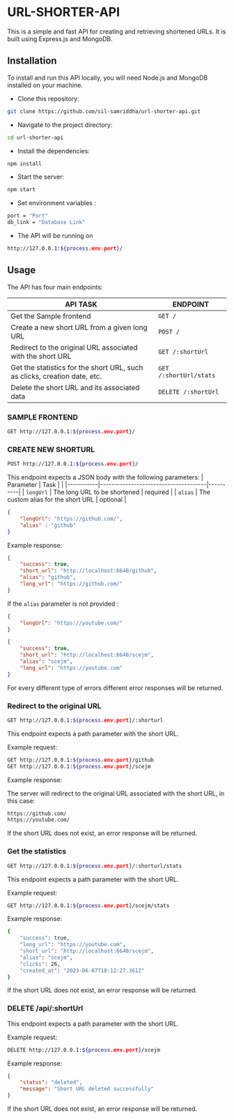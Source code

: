 # URL-SHORTER-API

This is a simple and fast API for creating and retrieving shortened URLs. It is built using Express.js and MongoDB.

## Installation

To install and run this API locally, you will need Node.js and MongoDB installed on your machine.

- Clone this repository: 
```bash
git clone https://github.com/sil-samriddha/url-shorter-api.git
```
- Navigate to the project directory: 
```bash
cd url-shorter-api
```
- Install the dependencies: 
```bash
npm install
```
- Start the server: 
```bash
npm start
```
- Set environment variables : 
```bash
port = "Port"
db_link = "Database Link"
```
- The API will be running on 
```bash
http://127.0.0.1:${process.env.port}/
```

## Usage

The API has four main endpoints:

| API TASK                                                                  | ENDPOINT               |
|---------------------------------------------------------------------------|------------------------|
| Get the Sample frontend                                                   | `GET /`                |
| Create a new short URL from a given long URL                              | `POST /`               |
| Redirect to the original URL associated with the short URL                | `GET /:shortUrl`       |
| Get the statistics for the short URL, such as clicks, creation date, etc. | `GET /:shortUrl/stats` |
| Delete the short URL and its associated data                              | `DELETE /:shortUrl`    |

### SAMPLE FRONTEND
```bash
GET http://127.0.0.1:${process.env.port}/
```


### CREATE NEW SHORTURL 

```bash
POST http://127.0.0.1:${process.env.port}/
```

This endpoint expects a JSON body with the following parameters:
| Parameter | Task                                 |          |
|-----------|--------------------------------------|----------|
| `longUrl` | The long URL to be shortened         | required |
| `alias`   | The custom alias for the short URL   | optional |

```json
{
    "longUrl": "https://github.com/",
    "alias" : "github"
}
```


Example response:

```json
{
    "success": true,
    "short_url": "http://localhost:6640/github",
    "alias": "github",
    "long_url": "https://github.com/"
}
```

If the `alias` parameter is not provided :

```json
{
    "longUrl": "https://youtube.com/"
}
```

```json
{
    "success": true,
    "short_url": "http://localhost:6640/scejm",
    "alias": "scejm",
    "long_url": "https://youtube.com"
}
```

For every different type of errors different error responses will be returned.

### Redirect to the original URL

```bash
GET http://127.0.0.1:${process.env.port}/:shorturl
```

This endpoint expects a path parameter with the short URL.

Example request:

```bash
GET http://127.0.0.1:${process.env.port}/github
GET http://127.0.0.1:${process.env.port}/scejm
```

Example response:

The server will redirect to the original URL associated with the short URL, in this case:

```bash
https://github.com/
https://youtube.com/
```

If the short URL does not exist, an error response will be returned.

### Get the statistics
```bash
GET http://127.0.0.1:${process.env.port}/:shorturl/stats
```

This endpoint expects a path parameter with the short URL.

Example request:

```bash
GET http://127.0.0.1:${process.env.port}/scejm/stats
```

Example response:
```bash
{
    "success": true,
    "long_url": "https://youtube.com",
    "short_url": "http://localhost:6640/scejm",
    "alias": "scejm",
    "clicks": 26,
    "created_at": "2023-06-07T18:12:27.361Z"
}
```

If the short URL does not exist, an error response will be returned.

### DELETE /api/:shortUrl

This endpoint expects a path parameter with the short URL.

Example request:

```bash
DELETE http://127.0.0.1:${process.env.port}/scejm
```

Example response:

```json
{
    "status": "deleted",
    "message": "Short URL deleted successfully"
}
```

If the short URL does not exist, an error response will be returned.
